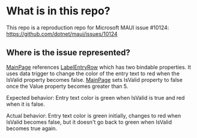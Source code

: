 # What is in this repo?
This repo is a reproduction repo for Microsoft MAUI issue #10124: https://github.com/dotnet/maui/issues/10124

## Where is the issue represented?
[MainPage](DataTriggerIssue/MainPage.xaml) references [LabelEntryRow](DataTriggerIssue/Views/LabelEntryRow.xaml) which has two bindable properties. It uses data trigger to change the color of the entry text to red when the IsValid property becomes false. [MainPage](DataTriggerIssue/MainPage.xaml) sets IsValid property to false once the Value property becomes greater than 5.

Expected behavior: Entry text color is green when IsValid is true and red when it is false.

Actual behavior: Entry text color is green initially, changes to red when IsValid becomes false, but it doesn't go back to green when IsValid becomes true again.